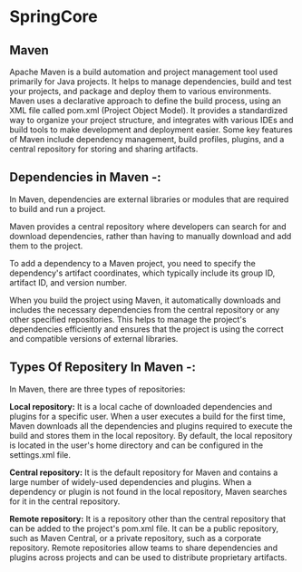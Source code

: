# SpringCore
## Maven
</n>
Apache Maven is a build automation and project management tool used primarily for Java projects. It helps to manage dependencies, build and test your projects, and package and deploy them to various environments. Maven uses a declarative approach to define the build process, using an XML file called pom.xml (Project Object Model). It provides a standardized way to organize your project structure, and integrates with various IDEs and build tools to make development and deployment easier. Some key features of Maven include dependency management, build profiles, plugins, and a central repository for storing and sharing artifacts.
</n>

## Dependencies in Maven -:

</n>
In Maven, dependencies are external libraries or modules that are required to build and run a project.

Maven provides a central repository where developers can search for and download dependencies, rather than having to manually download and add them to the project.

To add a dependency to a Maven project, you need to specify the dependency's artifact coordinates, which typically include its group ID, artifact ID, and version number.

When you build the project using Maven, it automatically downloads and includes the necessary dependencies from the central repository or any other specified repositories. This helps to manage the project's dependencies efficiently and ensures that the project is using the correct and compatible versions of external libraries.
</n>

## Types Of Repositery In Maven -:

</n>
In Maven, there are three types of repositories:

**Local repository:** 
It is a local cache of downloaded dependencies and plugins for a specific user. When a user executes a build for the first time, Maven downloads all the dependencies and plugins required to execute the build and stores them in the local repository. By default, the local repository is located in the user's home directory and can be configured in the settings.xml file.

**Central repository:** It is the default repository for Maven and contains a large number of widely-used dependencies and plugins. When a dependency or plugin is not found in the local repository, Maven searches for it in the central repository.

**Remote repository:** It is a repository other than the central repository that can be added to the project's pom.xml file. It can be a public repository, such as Maven Central, or a private repository, such as a corporate repository. Remote repositories allow teams to share dependencies and plugins across projects and can be used to distribute proprietary artifacts.
</n>
